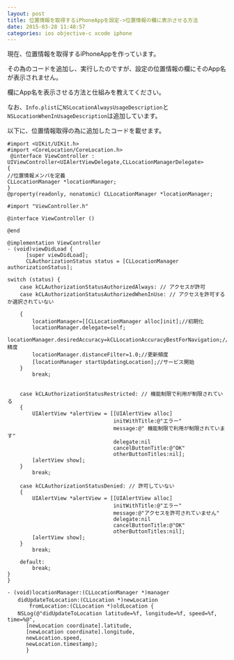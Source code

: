```yaml
---
layout: post
title: 位置情報を取得するiPhoneAppを設定->位置情報の欄に表示させる方法
date: 2015-03-28 11:48:57
categories: ios objective-c xcode iphone
---
```

<p>現在、位置情報を取得するiPhoneAppを作っています。</p>

<p>その為のコードを追加し、実行したのですが、設定の位置情報の欄にそのApp名が表示されません。</p>

<p>欄にApp名を表示させる方法と仕組みを教えてください。</p>

<p>なお、<code>Info.plist</code>に<code>NSLocationAlwaysUsageDescription</code>と<code>NSLocationWhenInUsageDescription</code>は追加しています。</p>

<p>以下に、位置情報取得の為に追加したコードを載せます。</p>

<pre><code>#import &lt;UIKit/UIKit.h&gt;
#import &lt;CoreLocation/CoreLocation.h&gt;
 @interface ViewController : UIViewController&lt;UIAlertViewDelegate,CLLocationManagerDelegate&gt;
{
//位置情報メンバを定義
CLLocationManager *locationManager;
}
@property(readonly, nonatomic) CLLocationManager *locationManager;

#import "ViewController.h"

@interface ViewController ()

@end

@implementation ViewController
- (void)viewDidLoad {
      [super viewDidLoad];
      CLAuthorizationStatus status = [CLLocationManager authorizationStatus];

switch (status) {
    case kCLAuthorizationStatusAuthorizedAlways: // アクセスが許可
    case kCLAuthorizationStatusAuthorizedWhenInUse: // アクセスを許可するか選択されていない

    {
        locationManager=[[CLLocationManager alloc]init];//初期化
        locationManager.delegate=self;
        locationManager.desiredAccuracy=kCLLocationAccuracyBestForNavigation;//精度
        locationManager.distanceFilter=1.0;//更新頻度
        [locationManager startUpdatingLocation];//サービス開始
    }
        break;


    case kCLAuthorizationStatusRestricted: // 機能制限で利用が制限されている
    {
        UIAlertView *alertView = [[UIAlertView alloc]
                                  initWithTitle:@"エラー"
                                  message:@" 機能制限で利用が制限されています"
                                  delegate:nil
                                  cancelButtonTitle:@"OK"
                                  otherButtonTitles:nil];
        [alertView show];
    }
        break;

    case kCLAuthorizationStatusDenied: // 許可していない
    {
        UIAlertView *alertView = [[UIAlertView alloc]
                                  initWithTitle:@"エラー"
                                  message:@"アクセスを許可されていません"
                                  delegate:nil
                                  cancelButtonTitle:@"OK"
                                  otherButtonTitles:nil];
        [alertView show];
    }
        break;

    default:
        break;
}
}

- (void)locationManager:(CLLocationManager *)manager 
　　didUpdateToLocation:(CLLocation *)newLocation
       fromLocation:(CLLocation *)oldLocation {
　　NSLog(@"didUpdateToLocation latitude=%f, longitude=%f, speed=%f, time=%@",
      [newLocation coordinate].latitude,
      [newLocation coordinate].longitude,
      newLocation.speed,
      newLocation.timestamp);
      }
</code></pre>
